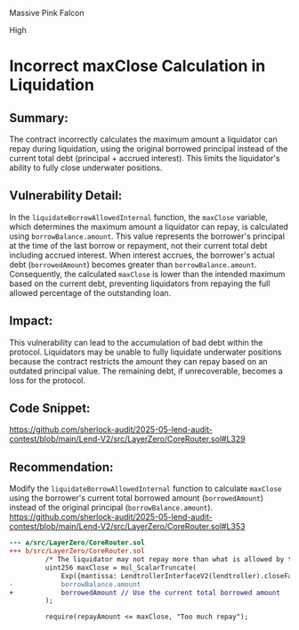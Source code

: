 Massive Pink Falcon

High

# Incorrect maxClose Calculation in Liquidation

## Summary:
The contract incorrectly calculates the maximum amount a liquidator can repay during liquidation, using the original borrowed principal instead of the current total debt (principal + accrued interest). This limits the liquidator's ability to fully close underwater positions.

## Vulnerability Detail:
In the `liquidateBorrowAllowedInternal` function, the `maxClose` variable, which determines the maximum amount a liquidator can repay, is calculated using `borrowBalance.amount`. This value represents the borrower's principal at the time of the last borrow or repayment, not their current total debt including accrued interest. When interest accrues, the borrower's actual debt (`borrowedAmount`) becomes greater than `borrowBalance.amount`. Consequently, the calculated `maxClose` is lower than the intended maximum based on the current debt, preventing liquidators from repaying the full allowed percentage of the outstanding loan.

## Impact:
This vulnerability can lead to the accumulation of bad debt within the protocol. Liquidators may be unable to fully liquidate underwater positions because the contract restricts the amount they can repay based on an outdated principal value. The remaining debt, if unrecoverable, becomes a loss for the protocol.

## Code Snippet:
https://github.com/sherlock-audit/2025-05-lend-audit-contest/blob/main/Lend-V2/src/LayerZero/CoreRouter.sol#L329

## Recommendation:
Modify the `liquidateBorrowAllowedInternal` function to calculate `maxClose` using the borrower's current total borrowed amount (`borrowedAmount`) instead of the original principal (`borrowBalance.amount`).
https://github.com/sherlock-audit/2025-05-lend-audit-contest/blob/main/Lend-V2/src/LayerZero/CoreRouter.sol#L353
``` diff
--- a/src/LayerZero/CoreRouter.sol
+++ b/src/LayerZero/CoreRouter.sol
         /* The liquidator may not repay more than what is allowed by the closeFactor */
         uint256 maxClose = mul_ScalarTruncate(
             Exp({mantissa: LendtrollerInterfaceV2(lendtroller).closeFactorMantissa()}),
-            borrowBalance.amount
+            borrowedAmount // Use the current total borrowed amount
         );

         require(repayAmount <= maxClose, "Too much repay");
